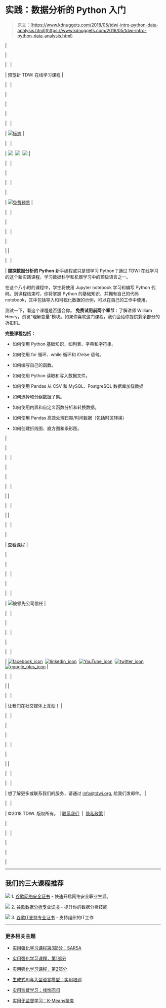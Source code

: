 # 实践：数据分析的 Python 入门

> 原文：[https://www.kdnuggets.com/2018/05/tdwi-intro-python-data-analysis.html](https://www.kdnuggets.com/2018/05/tdwi-intro-python-data-analysis.html)

|

&#124;

&#124;   &#124;

&#124; 预览新 TDWI 在线学习课程  &#124;

&#124;   &#124;

&#124;

&#124;

&#124;

&#124;   &#124;

&#124; [![标志](../Images/9f51db30cb546c1dbb93aff47943ef73.png)](https://tdwi.org?utm_source=in+house&utm_medium=email&utm_campaign=ZombieData) &#124;

&#124;   &#124;

&#124; [![](../Images/160ebc840543d2de2bd512e2025db7f3.png)](https://tdwi.org/facebook)  [![](../Images/160ebc840543d2de2bd512e2025db7f3.png)](https://tdwi.org/linkedin)  [![](../Images/160ebc840543d2de2bd512e2025db7f3.png)](https://tdwi.org/twitter) &#124;

&#124;   &#124;

&#124;

&#124;   &#124;

&#124;

&#124; [![免费预览](../Images/4689b863623d3dcbc6e8ea5d6bbf7dca.png)](https://online-learning.tdwi.org/courses/hands-on-intro-to-python-for-data-analysis-free-preview?utm_source=KDnuggets&utm_medium=email&utm_campaign=KD050218) &#124;

&#124;   &#124;

&#124;

&#124;   &#124;

&#124;

&#124;  &#124;

&#124;   &#124;

&#124; **窥探数据分析的 Python** 新手编程或只是想学习 Python？通过 TDWI 在线学习的这个新实践课程，学习数据科学和机器学习中的顶级语言之一。

在这个八小时的课程中，学生将使用 Jupyter notebook 学习和编写 Python 代码。到课程结束时，你将掌握 Python 的基础知识，并拥有自己的代码 notebook，其中包括导入和可视化数据的示例，可以在自己的工作中使用。

测试一下，看这个课程是否适合你。 **免费试用前两个章节**：了解讲师 William Henry，浏览“理解变量”模块。如果你喜欢这门课程，我们会给你提供剩余部分的折扣码。

**完整课程包括：**

+   如何使用 Python 基础知识，如列表、字典和字符串。

+   如何使用 for 循环、while 循环和 if/else 语句。

+   如何编写自己的函数。

+   如何使用 Python 读取和写入数据文件。

+   如何使用 Pandas 从 CSV 和 MySQL、PostgreSQL 数据库加载数据

+   如何选择和分组数据子集。

+   如何使用内置和自定义函数分析和转换数据。

+   如何使用 Pandas 高效处理日期/时间数据（包括时区转换）

+   如何创建折线图、直方图和条形图。

&#124;

&#124;

&#124;   &#124;

&#124;

&#124;

&#124;   &#124;

&#124;  &#124;

&#124;   &#124;

&#124;  &#124;

&#124;   &#124;

&#124;

&#124; [查看课程](https://online-learning.tdwi.org/courses/hands-on-intro-to-python-for-data-analysis-free-preview?utm_source=KDnuggets&utm_medium=email&utm_campaign=KD050218)  &#124;

&#124;

&#124;

&#124;   &#124;

&#124;

&#124;   &#124;

&#124; ![被领先公司信任](../Images/cdaac1caa0c3c1352fac432bb8d29c78.png) &#124;

&#124;   &#124;

&#124;

&#124;   &#124;

&#124;

&#124;   &#124;

&#124; [![facebook_icon](../Images/b395b7282de1a456e6d55c10a10e185f.png)](https://tdwi.org/facebook)  [![linkedin_icon](../Images/6daecb755ad8c839033913dbb46740a9.png)](https://tdwi.org/linkedin)  [![YouTube_icon](../Images/a4bd3fde316d202b96266cbe4217d013.png)](https://www.youtube.com/user/TDWI1995)  [![twitter_icon](../Images/3f93c19ee5a4f53ac31c86bf4225b0b2.png)](https://tdwi.org/twitter)  [![google_plus_icon](../Images/3d33d6aff0601b028f50b8a6c74d4723.png)](https://plus.google.com/+TdwiOrg) &#124;

&#124;   &#124;

&#124;  &#124;

&#124;   &#124;

&#124; 让我们在社交媒体上互动！  &#124;

&#124;   &#124;

&#124;

&#124;

&#124;   &#124;

&#124;

&#124;  &#124;

&#124;   &#124;

&#124;   &#124;

&#124; 想了解更多或联系我们的服务，请通过 [info@tdwi.org.](mailto:info@tdwi.org) 给我们发邮件。 &#124;

&#124;   &#124;

&#124; ©2018 TDWI. 版权所有。 &#124; [联系我们](https://tdwi.org/pages/about-tdwi/questions-or-comments-for-tdwi.aspx)  &#124;  [隐私政策](https://1105media.com/privacy.aspx) &#124;

&#124;

&#124;   &#124;

&#124;

&#124;

|

* * *

## 我们的三大课程推荐

![](../Images/0244c01ba9267c002ef39d4907e0b8fb.png) 1\. [谷歌网络安全证书](https://www.kdnuggets.com/google-cybersecurity) - 快速开启网络安全职业生涯。

![](../Images/e225c49c3c91745821c8c0368bf04711.png) 2\. [谷歌数据分析专业证书](https://www.kdnuggets.com/google-data-analytics) - 提升你的数据分析技能

![](../Images/0244c01ba9267c002ef39d4907e0b8fb.png) 3\. [谷歌IT支持专业证书](https://www.kdnuggets.com/google-itsupport) - 支持组织的IT工作

* * *

### 更多相关主题

+   [实用强化学习课程第3部分：SARSA](https://www.kdnuggets.com/2022/01/handson-reinforcement-learning-course-part-3-sarsa.html)

+   [实用强化学习课程，第1部分](https://www.kdnuggets.com/2021/12/hands-on-reinforcement-learning-course-part-1.html)

+   [实用强化学习课程，第2部分](https://www.kdnuggets.com/2021/12/hands-on-reinforcement-learning-part-2.html)

+   [生成式AI与大型语言模型：实用培训](https://www.kdnuggets.com/2023/07/generative-ai-large-language-models-handson-training.html)

+   [实用监督学习：线性回归](https://www.kdnuggets.com/handson-with-supervised-learning-linear-regression)

+   [实用无监督学习：K-Means聚类](https://www.kdnuggets.com/handson-with-unsupervised-learning-kmeans-clustering)
